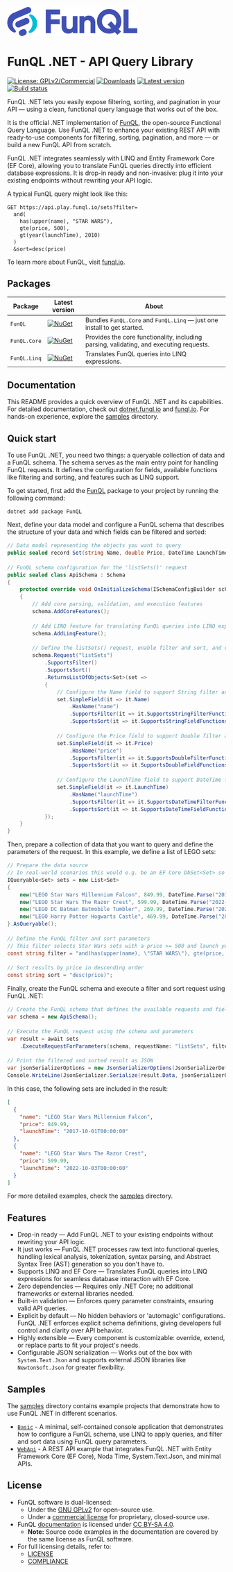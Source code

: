 ![FunQL logo](https://raw.githubusercontent.com/funql/funql-dotnet/main/assets/logo.png)

# FunQL .NET - API Query Library

[![License: GPLv2/Commercial](https://img.shields.io/badge/license-GPLv2%20or%20Commercial-orange.svg)](https://github.com/funql/funql-dotnet/blob/main/LICENSE)
[![Downloads](https://img.shields.io/nuget/dt/FunQL.Core)](https://www.nuget.org/packages/FunQL)
[![Latest version](https://img.shields.io/nuget/v/FunQL.Core)](https://www.nuget.org/packages/FunQL)
[![Build status](https://github.com/funql/funql-dotnet/workflows/build/badge.svg)](https://github.com/funql/funql-dotnet/actions/workflows/build.yml)

FunQL .NET lets you easily expose filtering, sorting, and pagination in your API — using a clean, functional query
language that works out of the box.

It is the official .NET implementation of [FunQL](https://funql.io/), the open-source Functional Query Language. Use
FunQL .NET to enhance your existing REST API with ready-to-use components for filtering, sorting, pagination, and more
— or build a new FunQL API from scratch.

FunQL .NET integrates seamlessly with LINQ and Entity Framework Core (EF Core), allowing you to translate FunQL queries
directly into efficient database expressions. It is drop-in ready and non-invasive: plug it into your existing endpoints
without rewriting your API logic.

A typical FunQL query might look like this:

```
GET https://api.play.funql.io/sets?filter=
  and(
    has(upper(name), "STAR WARS"),
    gte(price, 500),
    gt(year(launchTime), 2010)
  )
  &sort=desc(price)
```

To learn more about FunQL, visit [funql.io](https://funql.io/).

## Packages

| Package      | Latest version                                                                                   | About                                                                                   |
|--------------|--------------------------------------------------------------------------------------------------|-----------------------------------------------------------------------------------------|
| `FunQL`      | [![NuGet](https://img.shields.io/nuget/v/FunQL)](https://www.nuget.org/packages/FunQL)           | Bundles `FunQL.Core` and `FunQL.Linq` — just one install to get started.                |
| `FunQL.Core` | [![NuGet](https://img.shields.io/nuget/v/FunQL.Core)](https://www.nuget.org/packages/FunQL.Core) | Provides the core functionality, including parsing, validating, and executing requests. |
| `FunQL.Linq` | [![NuGet](https://img.shields.io/nuget/v/FunQL.Linq)](https://www.nuget.org/packages/FunQL.Linq) | Translates FunQL queries into LINQ expressions.                                         |

## Documentation

This README provides a quick overview of FunQL .NET and its capabilities. For detailed documentation, check out
[dotnet.funql.io](https://dotnet.funql.io/) and [funql.io](https://funql.io/). For hands-on experience, explore the
[samples](https://github.com/funql/funql-dotnet/tree/main/samples) directory.

## Quick start

To use FunQL .NET, you need two things: a queryable collection of data and a FunQL schema. The schema serves as the main
entry point for handling FunQL requests. It defines the configuration for fields, available functions like filtering and
sorting, and features such as LINQ support.

To get started, first add the [FunQL](https://www.nuget.org/packages/FunQL) package to your project by running the
following command:

```shell
dotnet add package FunQL
```

Next, define your data model and configure a FunQL schema that describes the structure of your data and which fields can
be filtered and sorted:

```csharp
// Data model representing the objects you want to query
public sealed record Set(string Name, double Price, DateTime LaunchTime);

// FunQL schema configuration for the 'listSets()' request
public sealed class ApiSchema : Schema
{
    protected override void OnInitializeSchema(ISchemaConfigBuilder schema)
    {
        // Add core parsing, validation, and execution features
        schema.AddCoreFeatures();
        
        // Add LINQ feature for translating FunQL queries into LINQ expressions
        schema.AddLinqFeature();
        
        // Define the listSets() request, enable filter and sort, and configure its available fields
        schema.Request("listSets")
            .SupportsFilter()
            .SupportsSort()
            .ReturnsListOfObjects<Set>(set =>
            {
                // Configure the Name field to support String filter and sort functions (like eq, gt, has, lower)
                set.SimpleField(it => it.Name)
                    .HasName("name")
                    .SupportsFilter(it => it.SupportsStringFilterFunctions())
                    .SupportsSort(it => it.SupportsStringFieldFunctions());
                
                // Configure the Price field to support Double filter and sort functions (like eq, gt, floor)
                set.SimpleField(it => it.Price)
                    .HasName("price")
                    .SupportsFilter(it => it.SupportsDoubleFilterFunctions())
                    .SupportsSort(it => it.SupportsDoubleFieldFunctions());
                
                // Configure the LaunchTime field to support DateTime filter and sort functions (like eq, gt, year)
                set.SimpleField(it => it.LaunchTime)
                    .HasName("launchTime")
                    .SupportsFilter(it => it.SupportsDateTimeFilterFunctions())
                    .SupportsSort(it => it.SupportsDateTimeFieldFunctions());
            });
    }
}
```

Then, prepare a collection of data that you want to query and define the parameters of the request. In this example, we
define a list of LEGO sets:

```csharp
// Prepare the data source
// In real-world scenarios this would e.g. be an EF Core DbSet<Set> so FunQL can directly query the database
IQueryable<Set> sets = new List<Set>
{
    new("LEGO Star Wars Millennium Falcon", 849.99, DateTime.Parse("2017-10-01")),
    new("LEGO Star Wars The Razor Crest", 599.99, DateTime.Parse("2022-10-03")),
    new("LEGO DC Batman Batmobile Tumbler", 269.99, DateTime.Parse("2021-11-01")),
    new("LEGO Harry Potter Hogwarts Castle", 469.99, DateTime.Parse("2018-09-01")),
}.AsQueryable();

// Define the FunQL filter and sort parameters
// This filter selects Star Wars sets with a price >= 500 and launch year after 2010
const string filter = "and(has(upper(name), \"STAR WARS\"), gte(price, 500), gt(year(launchTime), 2010))";

// Sort results by price in descending order
const string sort = "desc(price)";
```

Finally, create the FunQL schema and execute a filter and sort request using FunQL .NET:

```csharp
// Create the FunQL schema that defines the available requests and fields
var schema = new ApiSchema();

// Execute the FunQL request using the schema and parameters
var result = await sets
    .ExecuteRequestForParameters(schema, requestName: "listSets", filter: filter, sort: sort);

// Print the filtered and sorted result as JSON
var jsonSerializerOptions = new JsonSerializerOptions(JsonSerializerDefaults.Web) { WriteIndented = true };
Console.WriteLine(JsonSerializer.Serialize(result.Data, jsonSerializerOptions));
```

In this case, the following sets are included in the result:

```json
[
  {
    "name": "LEGO Star Wars Millennium Falcon",
    "price": 849.99,
    "launchTime": "2017-10-01T00:00:00"
  },
  {
    "name": "LEGO Star Wars The Razor Crest",
    "price": 599.99,
    "launchTime": "2022-10-03T00:00:00"
  }
]
```

For more detailed examples, check the [samples](https://github.com/funql/funql-dotnet/tree/main/samples) directory.

## Features

- Drop-in ready — Add FunQL .NET to your existing endpoints without rewriting your API logic.
- It just works — FunQL .NET processes raw text into functional queries, handling lexical analysis, tokenization, syntax
  parsing, and Abstract Syntax Tree (AST) generation so you don't have to.
- Supports LINQ and EF Core — Translates FunQL queries into LINQ expressions for seamless database interaction with EF
  Core.
- Zero dependencies — Requires only .NET Core; no additional frameworks or external libraries needed.
- Built-in validation — Enforces query parameter constraints, ensuring valid API queries.
- Explicit by default — No hidden behaviors or 'automagic' configurations. FunQL .NET enforces explicit schema
  definitions, giving developers full control and clarity over API behavior.
- Highly extensible — Every component is customizable: override, extend, or replace parts to fit your project's needs.
- Configurable JSON serialization — Works out of the box with `System.Text.Json` and supports external JSON libraries
  like `NewtonSoft.Json` for greater flexibility.

## Samples

The [samples](https://github.com/funql/funql-dotnet/tree/main/samples) directory contains example projects that
demonstrate how to use FunQL .NET in different scenarios.

- [`Basic`](https://github.com/funql/funql-dotnet/tree/main/samples/Basic) - A minimal, self-contained console
  application that demonstrates how to configure a FunQL schema, use LINQ to apply queries, and filter and sort data
  using FunQL query parameters.
- [`WebApi`](https://github.com/funql/funql-dotnet/tree/main/samples/WebApi) - A REST API example that integrates FunQL
  .NET with Entity Framework Core (EF Core), Noda Time, System.Text.Json, and minimal APIs.

## License

- FunQL software is dual-licensed:
    - Under the [GNU GPLv2](https://github.com/funql/funql-dotnet/blob/main/LICENSE-GPL) for open-source use.
    - Under a [commercial license](https://funql.io/code/licensing/) for proprietary, closed-source use.
- FunQL [documentation](https://github.com/funql/funql-dotnet/tree/main/docs) is licensed under [CC BY-SA 4.0](
  https://github.com/funql/funql-dotnet/blob/main/docs/LICENSE).
    - **Note:** Source code examples in the documentation are covered by the same license as FunQL software.
- For full licensing details, refer to:
    - [LICENSE](https://github.com/funql/funql-dotnet/blob/main/LICENSE)
    - [COMPLIANCE](https://github.com/funql/funql-dotnet/blob/main/COMPLIANCE.md)